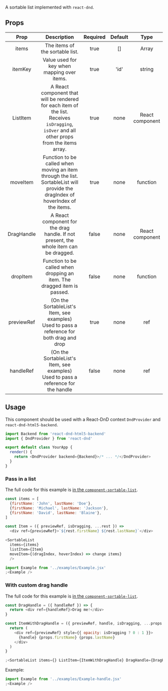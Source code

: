 A sortable list implemented with `react-dnd`.

## Props

|    Prop    |                                                                 Description                                                                  | Required | Default |      Type       |
| :--------: | :------------------------------------------------------------------------------------------------------------------------------------------: | :------: | :-----: | :-------------: |
|   items    |                                                       The items of the sortable list.                                                        |   true   |   []    |      Array      |
|  itemKey   |                                                 Value used for key when mapping over items.                                                  |   true   |  'id'   |     string      |
|  ListItem  | A React component that will be rendered for each item of the list. Receives `isDragging`, `isOver` and all other props from the items array. |   true   |  none   | React component |
|  moveItem  |       Function to be called when moving an item through the list. SortableList will provide the dragIndex of hoverIndex of the items.        |   true   |  none   |    function     |
| DragHandle |                            A React component for the drag handle. If not present, the whole item can be dragged.                             |  false   |  none   | React component |
|  dropItem  |                                   Function to be called when dropping an item. The dragged item is passed.                                   |  false   |  none   |    function     |
| previewRef |                          (On the SortableList's Item, see examples) Used to pass a reference for both drag and drop                          |   true   |  none   |       ref       |
| handleRef  |                              (On the SortableList's Item, see examples) Used to pass a reference for the handle                              |  false   |  none   |       ref       |

## Usage

This component should be used with a React-DnD context `DndProvider` and `react-dnd-html5-backend`.

```js static
import Backend from 'react-dnd-html5-backend'
import { DndProvider } from 'react-dnd'

export default class YourApp {
  render() {
    return <DndProvider backend={Backend}>/* ... */</DndProvider>
  }
}
```

### Pass in a list

The full code for this example is [in the `component-sortable-list`](https://gitlab.coko.foundation/pubsweet/pubsweet/tree/master/components/client/component-sortable-list/examples/Example.jsx).

```js static
const items = [
  {firstName: 'John', lastName: 'Doe'},
  {firstName: 'Michael', lastName: 'Jackson'},
  {firstName: 'David', lastName: 'Blaine'},
]

const Item = ({ previewRef, isDragging, ...rest }) =>
  <div ref={previewRef}>`${rest.firstName} ${rest.lastName}`</div>

<SortableList
  items={items}
  listItem={Item}
  moveItem={(dragIndex, hoverIndex) => change items}
  />
```

```jsx
import Example from '../examples/Example.jsx'
;<Example />
```

### With custom drag handle

The full code for this example is [in the `component-sortable-list`](https://gitlab.coko.foundation/pubsweet/pubsweet/tree/master/components/client/component-sortable-list/examples/Example-handle.jsx).

```js static
const DragHandle = ({ handleRef }) => {
  return <div ref={handleRef}>Drag me!</div>
}

const ItemWithDragHandle = ({ previewRef, handle, isDragging, ...props }) => {
  return (
    <div ref={previewRef} style={{ opacity: isDragging ? 0 : 1 }}>
      {handle} {props.firstName} {props.lastName}
    </div>
  )
}

;<SortableList items={} ListItem={ItemWithDragHandle} DragHandle={DragHandle} />
```

Example:

```jsx
import Example from '../examples/Example-handle.jsx'
;<Example />
```
